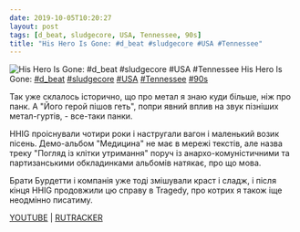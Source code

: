 ```yaml
---
date: 2019-10-05T10:20:27
layout: post
tags: [d_beat, sludgecore, USA, Tennessee, 90s]
title: "His Hero Is Gone: #d_beat #sludgecore #USA #Tennessee"
---
```

![His Hero Is Gone: #d_beat #sludgecore #USA #Tennessee](https://res.cloudinary.com/vast-space-unexplored/image/upload/q_auto,dpr_auto,w_auto/photos/photo_753_05-10-2019_10-20-27.jpg)
His Hero Is Gone: [#d_beat](/tags/#d_beat) [#sludgecore](/tags/#sludgecore) [#USA](/tags/#USA) [#Tennessee](/tags/#Tennessee) [#90s](/tags/#90s)

Так уже склалось історично, що про метал я знаю куди більше, ніж про панк. А &quot;Його герой пішов геть&quot;, попри явний вплив на звук пізніших метал-гуртів, - все-таки панки.

HHIG проіснували чотири роки і настругали вагон і маленький возик пісень. Демо-альбом &quot;Медицина&quot; не має в мережі текстів, але назва треку &quot;Погляд із клітки утримання&quot; поруч із анархо-комуністичними та партизанськими обкладинками альбомів натякає, про що мова.

Брати Бурдетти і компанія уже тоді змішували краст і сладж, і після кінця HHIG продовжили цю справу в Tragedy, про котрих я також іще неодмінно писатиму.

[YOUTUBE](https://www.youtube.com/watch?v=6jOIwe5B-oc) \| [RUTRACKER](https://rutracker.org/forum/viewtopic.php?t=2823626)